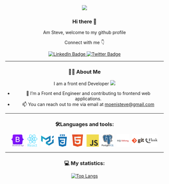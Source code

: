 <div id="header" align="center">
  <img src="https://media.giphy.com/media/qgQUggAC3Pfv687qPC/giphy.gif" width="300"/> 
  
  ### Hi there 👋

  Am Steve, welcome to my github profile 
  
  Connect with me :point_down:
  
  <div id="badges"> 
    <a href="https://linkedin.com/in/stephen-kimoi-927856218/" target="_blank">
       <img src="https://img.shields.io/badge/LinkedIn-blue?style=for-the-badge&logo=linkedin&logoColor=white" alt="LinkedIn Badge"/>
    </a>
     <a href="https://twitter.com/stevekimoi">
      <img src="https://img.shields.io/badge/Twitter-blue?style=for-the-badge&logo=twitter&logoColor=white" alt="Twitter Badge"/>
    </a> 
   </div>  
  
  ---

  ### :man_technologist: About Me 
  I am a front end Developer <img src="https://media.giphy.com/media/WUlplcMpOCEmTGBtBW/giphy.gif" width="30">
  
  - :telescope: I’m a Front end Engineer and contributing to frontend web applications.  
  - :mailbox: You can reach out to me via email at moenisteve@gmail.com 
  
  --- 
  ### :hammer_and_wrench:Languages and tools:  
  <div>
     <img src="https://github.com/devicons/devicon/blob/master/icons/bootstrap/bootstrap-original-wordmark.svg" title="React" alt="React" width="40" height="40"/>&nbsp;
  <img src="https://github.com/devicons/devicon/blob/master/icons/react/react-original-wordmark.svg" title="React" alt="React" width="40" height="40"/>&nbsp;
  <img src="https://github.com/devicons/devicon/blob/master/icons/materialui/materialui-original.svg" title="Material UI" alt="Material UI" width="40" height="40"/>&nbsp;
  <img src="https://github.com/devicons/devicon/blob/master/icons/css3/css3-plain-wordmark.svg"  title="CSS3" alt="CSS" width="40" height="40"/>&nbsp;
  <img src="https://github.com/devicons/devicon/blob/master/icons/html5/html5-original.svg" title="HTML5" alt="HTML" width="40" height="40"/>&nbsp;
  <img src="https://github.com/devicons/devicon/blob/master/icons/javascript/javascript-original.svg" title="JavaScript" alt="JavaScript" width="40" height="40"/>&nbsp;
  <img src="https://github.com/devicons/devicon/blob/master/icons/postgresql/postgresql-original-wordmark.svg" title="postgreSQL"  alt="postgreSQL" width="40" height="40"/>&nbsp;
  <img src="https://github.com/devicons/devicon/blob/master/icons/sqlalchemy/sqlalchemy-original-wordmark.svg" title="SQLAlchemy" alt="SQLAlchemy" width="40" height="40"/>&nbsp;
  <img src="https://github.com/devicons/devicon/blob/master/icons/git/git-original-wordmark.svg" title="Git" **alt="Git" width="40" height="40"/>
  <img src="https://github.com/devicons/devicon/blob/master/icons/flask/flask-original-wordmark.svg" title="Git" **alt="Git" width="40" height="40"/>
  </div> 
  
  --- 
  ### :computer: My statistics: 
  
  [![Top Langs](https://github-readme-stats.vercel.app/api/top-langs/?username=Stephen-Kimoi&layout=compact&theme=vision-friendly-dark)](https://github.com/anuraghazra/github-readme-stats)
</div> 



